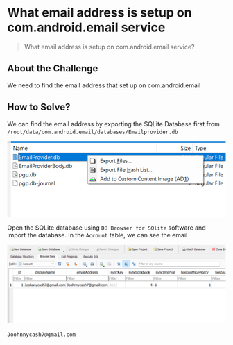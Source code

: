 # What email address is setup on com.android.email service
> What email address is setup on com.android.email service?

## About the Challenge
We need to find the email address that set up on com.android.email

## How to Solve?
We can find the email address by exporting the SQLite Database first from `/root/data/com.android.email/databases/Emailprovider.db`

![exports](images/exports.png)

Open the SQLite database using `DB Browser for SQlite` software and import the database. In the `Account` table, we can see the email

![email](images/email.png)

```
Joohnnycash7@gmail.com
```